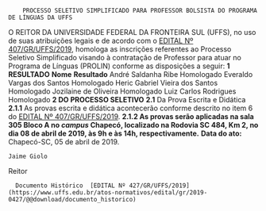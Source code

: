         PROCESSO SELETIVO SIMPLIFICADO PARA PROFESSOR BOLSISTA DO PROGRAMA DE LÍNGUAS DA UFFS  

 O REITOR DA UNIVERSIDADE FEDERAL DA FRONTEIRA SUL (UFFS), no uso de suas atribuições legais e de acordo com o [EDITAL Nº 407/GR/UFFS/2019](https://www.uffs.edu.br/atos-normativos/edital/gr/2019-0407), homologa as inscrições referentes ao Processo Seletivo Simplificado visando à contratação de Professor para atuar no Programa de Línguas (PROLIN) conforme as disposições a seguir:  **1 RESULTADO**     **Nome**   **Resultado**     André Saldanha Ribe   Homologado     Everaldo Vargas dos Santos   Homologado     Heric Gabriel Vieira dos Santos   Homologado     Jozilaine de Oliveira   Homologado     Luiz Carlos Rodrigues   Homologado      **2 DO PROCESSO SELETIVO** **2.1**  Da Prova Escrita e Didática **2.1.1**  As provas escrita e didática acontecerão conforme descrito no item 6 do [EDITAL Nº 407/GR/UFFS/2019](https://www.uffs.edu.br/atos-normativos/edital/gr/2019-0407). **2.1.2 As provas serão aplicadas na sala 305 Bloco A no *campus*  Chapecó, localizado na Rodovia SC 484, Km 2, no dia 08 de abril de 2019, às 9h e às 14h, respectivamente.**      **Data do ato:** Chapecó-SC, 05 de abril de 2019.   
 

    Jaime Giolo   
 Reitor 

      Documento Histórico  [EDITAL Nº 427/GR/UFFS/2019](https://www.uffs.edu.br/atos-normativos/edital/gr/2019-0427/@@download/documento_historico)     
      